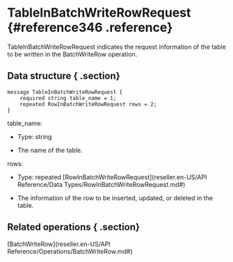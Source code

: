 # TableInBatchWriteRowRequest {#reference346 .reference}

TableInBatchWriteRowRequest indicates the request information of the table to be written in the BatchWriteRow operation.

## Data structure { .section}

```language-xml
message TableInBatchWriteRowRequest {
    required string table_name = 1;
    repeated RowInBatchWriteRowRequest rows = 2;
}

```

table\_name:

-   Type: string

-   The name of the table.


rows:

-   Type: repeated [RowInBatchWriteRowRequest](reseller.en-US/API Reference/Data Types/RowInBatchWriteRowRequest.md#) 

-   The information of the row to be inserted, updated, or deleted in the table.


## Related operations { .section}

 [BatchWriteRow](reseller.en-US/API Reference/Operations/BatchWriteRow.md#) 

